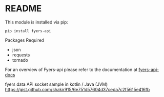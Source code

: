README
========

This module is installed via pip:

```
pip install fyers-api
```

Packages Required
 - json
 - requests
 - tornado 

For an overview of Fyers-api please refer to the documentation at [fyers-api-docs](http://apidashboard.fyers.in/api-docs)


fyers data API socket sample in kotlin / Java (JVM)
https://gist.github.com/shakir915/6e751d57604d37ceda7c2f5615e416fb
